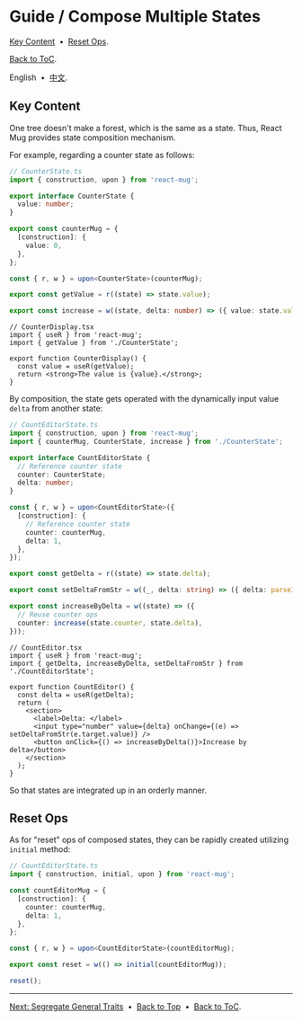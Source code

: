 # <span id="48953cd"></span>Guide / Compose Multiple States

[Key Content](#c493410) &nbsp;•&nbsp;
[Reset Ops](#1116cd0).

[Back to ToC](./README.en.md).

English &nbsp;•&nbsp; [中文](./7f95611.md).

## <span id="c493410"></span>Key Content

One tree doesn't make a forest, which is the same as a state. Thus, React Mug provides state composition mechanism.

For example, regarding a counter state as follows:

```ts
// CounterState.ts
import { construction, upon } from 'react-mug';

export interface CounterState {
  value: number;
}

export const counterMug = {
  [construction]: {
    value: 0,
  },
};

const { r, w } = upon<CounterState>(counterMug);

export const getValue = r((state) => state.value);

export const increase = w((state, delta: number) => ({ value: state.value + delta }));
```

```tsx
// CounterDisplay.tsx
import { useR } from 'react-mug';
import { getValue } from './CounterState';

export function CounterDisplay() {
  const value = useR(getValue);
  return <strong>The value is {value}.</strong>;
}
```

By composition, the state gets operated with the dynamically input value `delta` from another state:

```ts
// CountEditorState.ts
import { construction, upon } from 'react-mug';
import { counterMug, CounterState, increase } from './CounterState';

export interface CountEditorState {
  // Reference counter state
  counter: CounterState;
  delta: number;
}

const { r, w } = upon<CountEditorState>({
  [construction]: {
    // Reference counter state
    counter: counterMug,
    delta: 1,
  },
});

export const getDelta = r((state) => state.delta);

export const setDeltaFromStr = w((_, delta: string) => ({ delta: parseInt(delta) }));

export const increaseByDelta = w((state) => ({
  // Reuse counter ops
  counter: increase(state.counter, state.delta),
}));
```

```tsx
// CountEditor.tsx
import { useR } from 'react-mug';
import { getDelta, increaseByDelta, setDeltaFromStr } from './CountEditorState';

export function CountEditor() {
  const delta = useR(getDelta);
  return (
    <section>
      <label>Delta: </label>
      <input type="number" value={delta} onChange={(e) => setDeltaFromStr(e.target.value)} />
      <button onClick={() => increaseByDelta()}>Increase by delta</button>
    </section>
  );
}
```

So that states are integrated up in an orderly manner.

## <span id="1116cd0"></span>Reset Ops

As for "reset" ops of composed states, they can be rapidly created utilizing `initial` method:

```ts
// CountEditorState.ts
import { construction, initial, upon } from 'react-mug';

const countEditorMug = {
  [construction]: {
    counter: counterMug,
    delta: 1,
  },
};

const { r, w } = upon<CountEditorState>(countEditorMug);

export const reset = w(() => initial(countEditorMug));
```

```ts
reset();
```

---

[Next: Segregate General Traits](./eb8ec2b.en.md) &nbsp;•&nbsp;
[Back to Top](#48953cd) &nbsp;•&nbsp;
[Back to ToC](./README.md).
